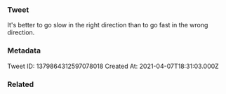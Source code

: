 ### Tweet
It's better to go slow in the right direction than to go fast in the wrong direction.

### Metadata
Tweet ID: 1379864312597078018
Created At: 2021-04-07T18:31:03.000Z

### Related

